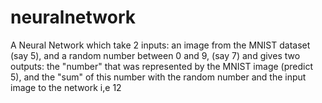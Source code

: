 # neuralnetwork
A Neural Network which take 2 inputs: an image from the MNIST dataset (say 5), and a random number between 0 and 9, (say 7)  and gives two outputs: the "number" that was represented by the MNIST image (predict 5), and the "sum" of this number with the random number and the input image to the network i,e 12
